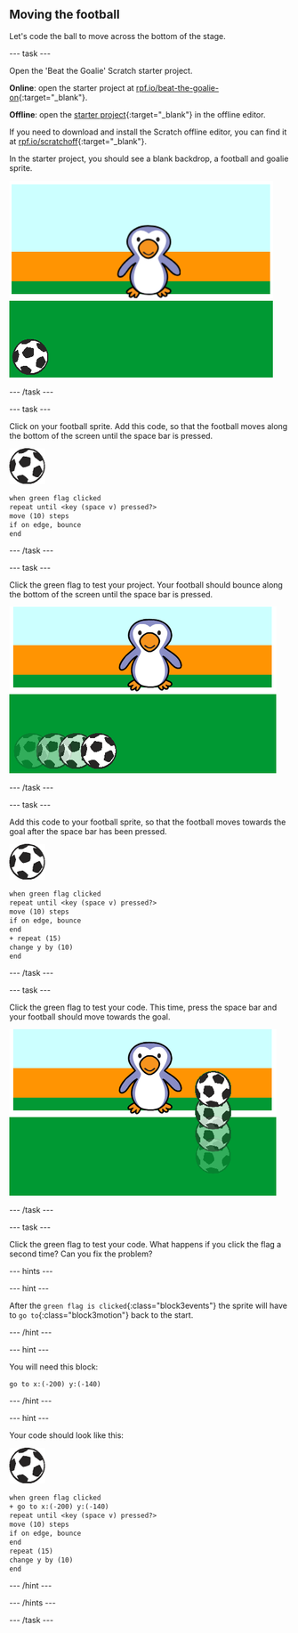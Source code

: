 ## Moving the football

Let's code the ball to move across the bottom of the stage.

--- task ---

Open the 'Beat the Goalie' Scratch starter project.

**Online**: open the starter project at [rpf.io/beat-the-goalie-on](http://rpf.io/beat-the-goalie-on){:target="_blank"}.

**Offline**: open the [starter project](http://rpf.io/p/en/beat-the-goalie-go){:target="_blank"} in the offline editor.

If you need to download and install the Scratch offline editor, you can find it at [rpf.io/scratchoff](http://rpf.io/scratchoff){:target="_blank"}.

In the starter project, you should see a blank backdrop, a football and goalie sprite.

![starter projects](images/goalie-starter.png)

--- /task ---

--- task ---

Click on your football sprite. Add this code, so that the football moves along the bottom of the screen until the space bar is pressed.

![football sprite](images/football-sprite.png)

```blocks3
when green flag clicked
repeat until <key (space v) pressed?>
move (10) steps
if on edge, bounce
end
```
--- /task ---

--- task ---

Click the green flag to test your project. Your football should bounce along the bottom of the screen until the space bar is pressed.

![screenshot](images/goalie-football-move-test.png)

--- /task ---

--- task ---

Add this code to your football sprite, so that the football moves towards the goal after the space bar has been pressed.

![football sprite](images/football-sprite.png)

```blocks3
when green flag clicked
repeat until <key (space v) pressed?>
move (10) steps
if on edge, bounce
end
+ repeat (15)
change y by (10)
end
```

--- /task ---

--- task ---

Click the green flag to test your code. This time, press the space bar and your football should move towards the goal.

![screenshot](images/goalie-football-ypos-test.png)

--- /task ---

--- task ---

Click the green flag to test your code. What happens if you click the flag a second time? Can you fix the problem?

--- hints ---

--- hint ---

After the `green flag is clicked`{:class="block3events"} the sprite will have to `go to`{:class="block3motion"} back to the start.

--- /hint ---

--- hint ---

You will need this block:

```blocks3
go to x:(-200) y:(-140)
```

--- /hint ---

--- hint ---

Your code should look like this:

![football sprite](images/football-sprite.png)

```blocks3
when green flag clicked
+ go to x:(-200) y:(-140)
repeat until <key (space v) pressed?>
move (10) steps
if on edge, bounce
end
repeat (15)
change y by (10)
end
```

--- /hint ---

--- /hints ---

--- /task ---

